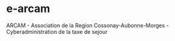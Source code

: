 e-arcam
=======

ARCAM - Association de la Region Cossonay-Aubonne-Morges - Cyberadministration de la taxe de sejour
